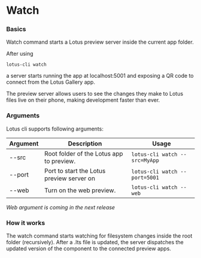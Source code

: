 # Watch


### Basics

Watch command starts a Lotus preview server inside the current app folder.

After using 

``` 
lotus-cli watch
``` 

a server starts running the app at localhost:5001 and exposing a QR code to connect from the Lotus Gallery app.

The preview server allows users to see the changes they make to Lotus files live on their phone, making development faster than ever.


### Arguments

Lotus cli supports following arguments:

| Argument | Description                               | Usage                         |
|----------|-------------------------------------------|-------------------------------|
| --src    | Root folder of the Lotus app to preview.  | `lotus-cli watch --src=MyApp` |
| --port   | Port to start the Lotus preview server on | `lotus-cli watch --port=5001` |
| --web | Turn on the web preview. | `lotus-cli watch --web` |

*Web argument is coming in the next release*


### How it works

The watch command starts watching for filesystem changes inside the root folder (recursively). After a  .lts file is updated, the server dispatches the updated version of the component to the connected preview apps.

